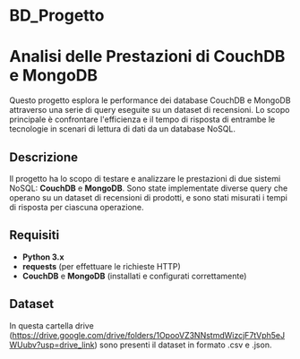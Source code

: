 # BD_Progetto
# Analisi delle Prestazioni di CouchDB e MongoDB

Questo progetto esplora le performance dei database CouchDB e MongoDB attraverso una serie di query eseguite su un dataset di recensioni. Lo scopo principale è confrontare l'efficienza e il tempo di risposta di entrambe le tecnologie in scenari di lettura di dati da un database NoSQL.

## Descrizione

Il progetto ha lo scopo di testare e analizzare le prestazioni di due sistemi NoSQL: **CouchDB** e **MongoDB**. Sono state implementate diverse query che operano su un dataset di recensioni di prodotti, e sono stati misurati i tempi di risposta per ciascuna operazione.

## Requisiti

- **Python 3.x**
- **requests** (per effettuare le richieste HTTP)
- **CouchDB** e **MongoDB** (installati e configurati correttamente)

## Dataset
In questa cartella drive (https://drive.google.com/drive/folders/1OpooVZ3NNstmdWizcjF7tVph5eJWUubv?usp=drive_link) sono presenti il dataset in formato .csv e .json.
